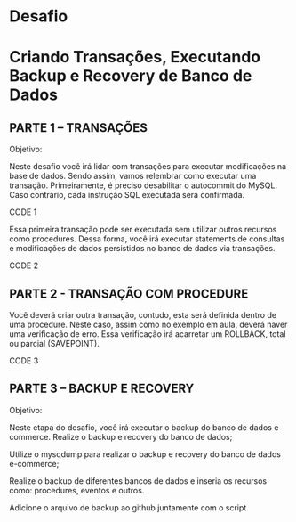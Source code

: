   # Desafio
  
  # Criando Transações, Executando Backup e Recovery de Banco de Dados

## PARTE 1 – TRANSAÇÕES 

Objetivo:  

Neste desafio você irá lidar com transações para executar modificações na base de dados. Sendo assim, vamos relembrar como executar uma transação. Primeiramente, é preciso desabilitar o autocommit do MySQL. Caso contrário, cada instrução SQL executada será confirmada. 

CODE 1

Essa primeira transação pode ser executada sem utilizar outros recursos como procedures. Dessa forma, você irá executar statements de consultas e modificações de dados persistidos no banco de dados via transações.  

 
CODE 2

## PARTE 2 - TRANSAÇÃO COM PROCEDURE 

 Você deverá criar outra transação, contudo, esta será definida dentro de uma procedure. Neste caso, assim como no exemplo em aula, deverá haver uma verificação de erro. Essa verificação irá acarretar um ROLLBACK, total ou parcial (SAVEPOINT). 

 CODE 3

## PARTE 3 – BACKUP E RECOVERY 

Objetivo:

Neste etapa do desafio, você irá executar o backup do banco de dados e-commerce. Realize o backup e recovery do banco de dados; 

Utilize o mysqdump para realizar o backup e recovery do banco de dados e-commerce; 

Realize o backup de diferentes bancos de dados e inseria os recursos como: procedures, eventos e outros. 

Adicione o arquivo de backup ao github juntamente com o script
 